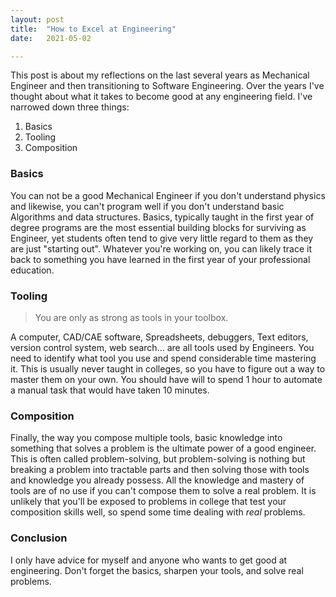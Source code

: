 ```yaml
---
layout: post
title:  "How to Excel at Engineering"
date:   2021-05-02

---
```


This post is about my reflections on the last several years as Mechanical Engineer and then transitioning to Software Engineering. Over the years I've thought about what it takes to become good at any engineering field. I've narrowed down three things:

1. Basics
2. Tooling
3. Composition

### Basics

You can not be a good Mechanical Engineer if you don't understand physics and likewise, you can't program well if you don't understand basic Algorithms and data structures. Basics, typically taught in the first year of degree programs are the most essential building blocks for surviving as Engineer, yet students often tend to give very little regard to them as they are just "starting out". Whatever you're working on, you can likely trace it back to something you have learned in the first year of your professional education.

### Tooling

> You are only as strong as tools in your toolbox.

A computer, CAD/CAE software, Spreadsheets, debuggers, Text editors, version control system, web search... are all tools used by Engineers. You need to identify what tool you use and spend considerable time mastering it. This is usually never taught in colleges, so you have to figure out a way to master them on your own. You should have will to spend 1 hour to automate a manual task that would have taken 10 minutes.

### Composition

Finally, the way you compose multiple tools, basic knowledge into something that solves a problem is the ultimate power of a good engineer. This is often called problem-solving, but problem-solving is nothing but breaking a problem into tractable parts and then solving those with tools and knowledge you already possess. All the knowledge and mastery of tools are of no use if you can't compose them to solve a real problem. It is unlikely that you'll be exposed to problems in college that test your composition skills well, so spend some time dealing with _real_ problems.

### Conclusion

I only have advice for myself and anyone who wants to get good at engineering. Don't forget the basics, sharpen your tools, and solve real problems.
